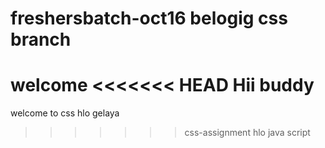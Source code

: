 # freshersbatch-oct16 belogig css branch
welcome
<<<<<<< HEAD
Hii buddy
=======
welcome to css
hlo gelaya
>>>>>>> css-assignment
hlo java script